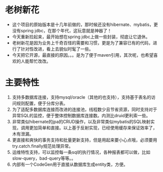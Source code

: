 # 老树新花
* 这个项目的原始版本是十几年前做的，那时候还没有hibernate、mybatis，更没有spring jdbc，在那个年代，这玩意就是神器了！
* 今天重新捡起来，最开始想在spring jdbc上做一些封装，彻底让它退休。
* 老树新花是因为业务上千奇百怪的需要和习惯，更是为了兼容已有的代码，进行了针对性改进，看上去貌似时髦了一些。
* 今天把它开源，最直接的原因。。。是为了便于maven引用，其次呢，也希望喜欢的人能帮忙改改。

# 主要特性
1. 支持多数据库连接，支持mysql/oracle（其他的也支持），支持基于表名的访问规则配置，便于分库分表。
2. 为了适配多数据库连接而改进的连接池，线程数少且节省资源，同时支持对于异常SQL的监控，便于整体控制数据库连接数。内测比druid更利索一些。
3. 非常类似hibernate的jpa的CRUD操作，以及非常类似mybatis的SQL映射实现，调用更加简单和直接。以上基于反射实现，已经使用缓存来保证效率了，木有泄漏。
4. 更直接和爽快的事务支持和批量更新支持，但是用起来要小心点哦，必须要用try.catch.finally规范处理异常。
5. 运维特性支持，可以监控每一条sql的执行情况，各种报表都可以做，比如slow-query，bad-query等等。。
6. 内部有一个CodeGen用于直接从数据库生成entity类，方便。